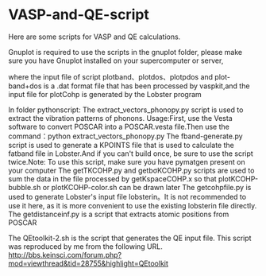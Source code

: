 # VASP-and-QE-script
Here are some scripts for VASP and QE calculations.

Gnuplot is required to use the scripts in the gnuplot folder, please make sure you have Gnuplot installed on your supercomputer or server,

where the input file of script plotband、plotdos、plotpdos and plot-band+dos is a .dat format file that has been processed by vaspkit,and the input file for plotCohp is generated by the Lobster program

In folder pythonscript:
The extract_vectors_phonopy.py script  is used to extract the vibration patterns of phonons.
Usage:First, use the Vesta software to convert POSCAR into a POSCAR.vesta file.Then use the command：python extract_vectors_phonopy.py 
The fband-generate.py script is used to generate a KPOINTS file that is used to calculate the fatband file in Lobster.And if you can't build once, be sure to use the script twice.Note: To use this script, make sure you have pymatgen present on your computer
The getTKCOHP.py and getbσKCOHP.py scripts are used to sum the data in the file processed by getKspaceCOHP.x so that plotKCOHP-bubble.sh or plotKCOHP-color.sh can be drawn later
The getcohpfile.py is used to generate Lobster's input file lobsterin。It is not recommended to use it here, as it is more convenient to use the existing lobsterin file directly.
The getdistanceinf.py is a script that extracts atomic positions from POSCAR

The QEtoolkit-2.sh is the script that generates the QE input file. This script was reproduced by me from the following URL.
http://bbs.keinsci.com/forum.php?mod=viewthread&tid=28755&highlight=QEtoolkit

